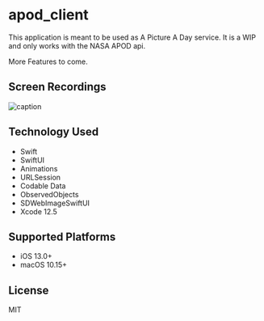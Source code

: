 # apod_client

This application is meant to be used as A Picture A Day service. It is a WIP and only works with the NASA APOD api.

More Features to come.

## Screen Recordings
![caption](demo/demo.gif)

## Technology Used

- Swift
- SwiftUI
- Animations
- URLSession
- Codable Data
- ObservedObjects
- SDWebImageSwiftUI
- Xcode 12.5

## Supported Platforms

* iOS 13.0+
* macOS 10.15+

## License

MIT
